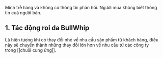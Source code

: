 Mình trễ hàng và không có thông tin phản hồi. Người mua không biết thông tin cuả người bán. 
## 1. Tác động roi da BullWhip
Là hiện tượng khi có thay đổi nhỏ về nhu cầu sản phẩm từ khách hàng, điều này sẽ chuyển thành những thay đổi lớn hơn về nhu cầu từ các công ty trong [[chuỗi cung ứng]].
